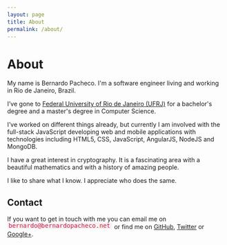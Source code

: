 ```yaml
---
layout: page
title: About
permalink: /about/
---
```

# About

My name is Bernardo Pacheco. I'm a software engineer living and working in Rio de Janeiro, Brazil.

I’ve gone to [Federal University of Rio de Janeiro (UFRJ)][1] for a bachelor's degree and a master's degree in Computer Science.

I’ve worked on different things already, but currently I am involved with the full-stack JavaScript developing web and mobile applications with technologies including HTML5, CSS, JavaScript, AngularJS, NodeJS and MongoDB.

I have a great interest in cryptography. It is a fascinating area with a beautiful mathematics and with a history of amazing people.

I like to share what I know. I appreciate who does the same.

## Contact

If you want to get in touch with me you can email me on ![](/assets/images/email.png) or find me on [GitHub][2], [Twitter][3] or [Google+][4].

[1]: http://www.ufrj.br/
[2]: http://github.com/bernardopacheco
[3]: http://twitter.com/BernardoPachec0
[4]: https://plus.google.com/+BernardoPacheco0/posts
